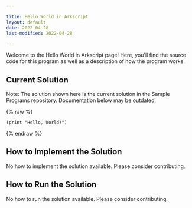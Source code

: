 ```yaml
---

title: Hello World in Arkscript
layout: default
date: 2022-04-28
last-modified: 2022-04-28

---
```


Welcome to the Hello World in Arkscript page! Here, you'll find the source code for this program as well as a description of how the program works.

## Current Solution

Note: The solution shown here is the current solution in the Sample Programs repository. Documentation below may be outdated.

{% raw %}

```Arkscript
(print "Hello, World!")
```

{% endraw %}

## How to Implement the Solution

No how to implement the solution available. Please consider contributing.

## How to Run the Solution

No how to run the solution available. Please consider contributing.